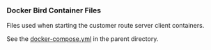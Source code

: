 ### Docker Bird Container Files

Files used when starting the customer route server client containers.

See the [docker-compose.yml](https://github.com/inex/ixp-manager-docker/blob/master/docker-compose.yml) in the parent directory.
